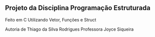 ## Projeto da Disciplina Programação Estruturada
 Feito em C
 Utilizando Vetor, Funções e Struct

 Autoria de Thiago da Silva Rodrigues
 Professora Joyce Siqueira
